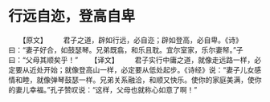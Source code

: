 # 行远自迩，登高自卑
　　【原文】 
　　君子之道，辟如行远，必自迩；辟如登高，必自卑。《诗》曰：“妻子好合，如鼓瑟琴。兄弟既翕，和乐且耽。宜尔室家，乐尔妻帑。”子曰：“父母其顺矣乎！” 
　　【译文】 
　　君子实行中庸之道，就像走远路一样，必定要从近处开始；就像登高山一样，必定要从低处起步。《诗经》说：“妻子儿女感情和睦，就像弹琴鼓瑟一样。兄弟关系融洽，和顺又快乐。使你的家庭美满，使你的妻儿幸福。”孔子赞叹说：“这样，父母也就称心如意了啊！”
 